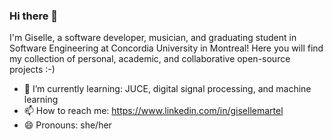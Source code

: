 ### Hi there 👋

I'm Giselle, a software developer, musician, and graduating student in Software Engineering at Concordia University in Montreal! Here you will find my collection of personal, academic, and collaborative open-source projects :-)

- 🌱 I’m currently learning: JUCE, digital signal processing, and machine learning
- 📫 How to reach me: https://www.linkedin.com/in/gisellemartel
- 😄 Pronouns: she/her

